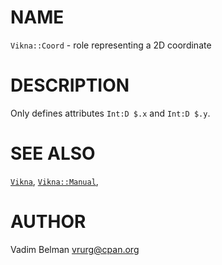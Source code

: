 NAME
====



`Vikna::Coord` - role representing a 2D coordinate

DESCRIPTION
===========



Only defines attributes `Int:D $.x` and `Int:D $.y`.

SEE ALSO
========

[`Vikna`](https://github.com/vrurg/raku-Vikna/blob/v0.0.3/docs/md/Vikna.md), [`Vikna::Manual`](https://github.com/vrurg/raku-Vikna/blob/v0.0.3/docs/md/Vikna/Manual.md),

AUTHOR
======



Vadim Belman <vrurg@cpan.org>

